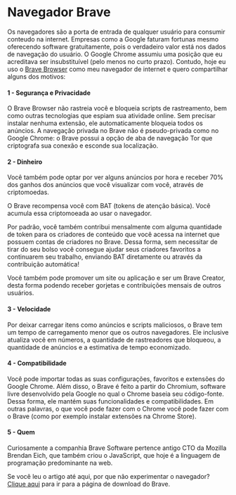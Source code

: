 # Navegador Brave

Os navegadores são a porta de entrada de qualquer usuário para consumir conteudo na internet. Empresas como a Google faturam fortunas mesmo oferecendo software gratuitamente, pois o verdadeiro valor está nos dados de navegação do usuário. O Google Chrome assumiu uma posição que eu acreditava ser insubstituível (pelo menos no curto prazo). Contudo, hoje eu uso o [Brave Browser](https://brave.com/fel628) como meu navegador de internet e quero compartilhar alguns dos motivos:

#### 1 - Segurança e Privacidade

O Brave Browser não rastreia você e bloqueia scripts de rastreamento, bem como outras tecnologias que espiam sua atividade online. Sem precisar instalar nenhuma extensão, ele automaticamente bloqueia todos os anúncios. A navegação privada no Brave não é pseudo-privada como no Google Chrome: o Brave possui a opção de aba de navegação Tor que criptografa sua conexão e esconde sua localização.

#### 2 - Dinheiro

Você também pode optar por ver alguns anúncios por hora e receber 70% dos ganhos dos anúncios que você visualizar com você, através de criptomoedas. 

O Brave recompensa você com BAT (tokens de atenção básica). Você acumula essa criptomoeada ao usar o navegador.

Por padrão, você também contribui mensalmente com alguma quantidade de token para os criadores de conteúdo que você acessa na internet que possuem contas de criadores no Brave. Dessa forma, sem necessitar de tirar do seu bolso você consegue ajudar seus criadores favoritos a continuarem seu trabalho, enviando BAT diretamente ou através da contribuição automática!

Você também pode promover um site ou aplicação e ser um Brave Creator, desta forma podendo receber gorjetas e contribuições mensais de outros usuários.

#### 3 - Velocidade

Por deixar carregar itens como anúncios e scripts maliciosos, o Brave tem um tempo de carregamento menor que os outros navegadores. Ele inclusive atualiza você em números, a quantidade de rastreadores que bloqueou, a quantidade de anúncios e a estimativa de tempo economizado.

#### 4 - Compatibilidade

Você pode importar todas as suas configurações, favoritos e extensões do Google Chrome. Além disso, o Brave é feito a partir do Chromium, software livre desenvolvido pela Google no qual o Chrome baseia seu código-fonte. Dessa forma, ele mantém suas funcionalidades e compatibilidades. Em outras palavras, o que você pode fazer com o Chrome você pode fazer com o Brave (como por exemplo instalar extensões na Chrome Store). 

#### 5 - Quem

Curiosamente a companhia Brave Software pertence antigo CTO da Mozilla Brendan Eich, que também criou o JavaScript, que hoje é a linguagem de programação predominante na web.


Se você leu o artigo até aqui, por que não experimentar o navegador? [Clique aqui](https://brave.com/fel628) para ir para a página de download do Brave. 
